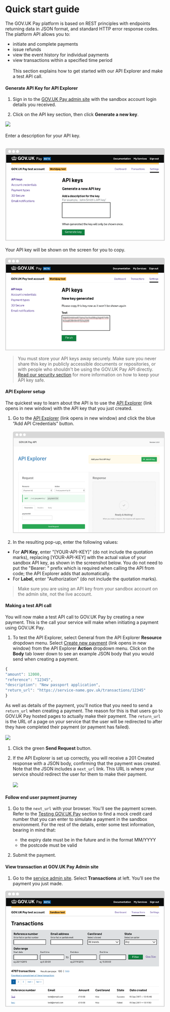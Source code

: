 # Quick start guide

The GOV.UK Pay platform is based on REST principles with endpoints returning data in JSON format, and standard HTTP error response codes. The platform API allows you to:

- initiate and complete payments
- issue refunds
- view the event history for individual payments
- view transactions within a specified time period
<br /><br />
This section explains how to get started with our API Explorer and make a test API call.

#### Generate API Key for API Explorer

1. Sign in to the [GOV.UK Pay admin site](https://selfservice.payments.service.gov.uk/) with the sandbox account login details you received.

1. Click on the API key section, then click **Generate a new key**.

![](https://s3-eu-west-1.amazonaws.com/pay-govuk-documentation/Generate+API+key+image1.png)
 <br /><br />Enter a description for your API key. <br /><br />
 
![](images/DescribeAPIKey+image2.png)
<br /><br />Your API key will be shown on the screen for you to copy.<br /><br /> ![](images/NewKeygenerate+image+3.png)

<blockquote>You must store your API keys away securely. Make sure you never share this key in publicly accessible documents or repositories, or with people who shouldn't be using the GOV.UK Pay API directly. <a href="https://govukpay-docs.cloudapps.digital/#security">Read our security section</a> for more information on how to keep your API key safe.</blockquote>

#### API Explorer setup

The quickest way to learn about the API is to use the <a href="https://gds-payments.gelato.io/api-explorer/" target="blank">API Explorer</a> (link opens in new window) with the API key that you just created.

1. Go to the <a href="https://gds-payments.gelato.io/api-explorer/" target="blank">API Explorer</a> (link opens in new window) and click the blue “Add API Credentials” button. <br/><br/>
![](images/pay-add-api-key.png)
<br/><br/>
1.  In the resulting pop-up, enter the following values:
  + For **API Key**, enter "[YOUR-API-KEY]" (do not include the quotation marks), replacing [YOUR-API-KEY] with the actual value of your sandbox API key, as shown in the screenshot below. You do not need to put the "Bearer: " prefix which is required when calling the API from code; the API Explorer adds that automatically.
  + For **Label**, enter "Authorization" (do not include the quotation marks).

> Make sure you are using an API key from your sandbox account on the admin site, not the live account.

#### Making a test API call

You will now make a test API call to GOV.UK Pay by creating a new payment. This is the call your service will make when 
initiating a payment using GOV.UK Pay.

1. To test the API Explorer, select General from the API Explorer **Resource** dropdown menu. Select <a href="https://gds-payments.gelato.io/api-explorer/gov-uk-pay-api/versions/1.0.0/general/create-new-payment" target="blank">Create new payment</a> (link opens in new window) from the API Explorer **Action** dropdown menu. Click on the **Body** tab lower down to see an example JSON body that you would send when creating a payment.

```javascript
{
"amount": 12000,
"reference": "12345",
"description": "New passport application",
"return_url": "https://service-name.gov.uk/transactions/12345"
}
```

As well as details of the payment, you'll notice that you need to send a ``return_url`` when creating a payment. The reason for this is that users go to GOV.UK Pay hosted pages to actually make their payment.
The ``return_url`` is the URL of a page on your service that the user will be redirected to after they have completed their payment (or payment has failed).
<br/><br/>
![](https://s3-eu-west-1.amazonaws.com/pay-govuk-documentation/pay-api-explorer-createpay.png)

1. Click the green **Send Request** button.

1. If the API Explorer is set up correctly, you will receive a 201 Created response with a JSON body, confirming that the payment was created. Note that the JSON includes a ``next_url`` link. This URL is where your service should redirect the user for them to make their payment.
<br/><br/>
![](https://s3-eu-west-1.amazonaws.com/pay-govuk-documentation/pay-api-explorer-response.png)

#### Follow end user payment journey

1. Go to the ``next_url`` with your browser. You'll see the payment screen. Refer to the [Testing GOV.UK Pay](https://govukpay-docs.cloudapps.digital/#testing-gov-uk-pay) section to find a mock credit card number that you can enter to simulate a payment in the sandbox environment. For the rest of the details, enter some test information, bearing in mind that:
    + the expiry date must be in the future and in the format MM/YYYY
    + the postcode must be valid

1. Submit the payment.

#### View transaction at GOV.UK Pay Admin site

1. Go to the [service admin site](https://selfservice.payments.service.gov.uk/). Select **Transactions** at left. You’ll see the payment you just made.

![](images/transaction+list+image+4.png)
